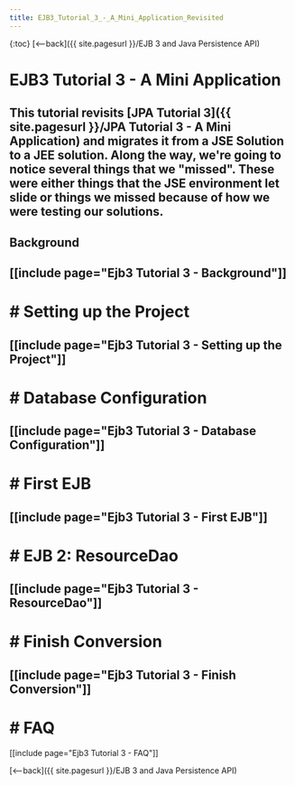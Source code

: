 ```yaml
---
title: EJB3_Tutorial_3_-_A_Mini_Application_Revisited
---
```

{:toc}
[<--back]({{ site.pagesurl }}/EJB 3 and Java Persistence API)

# EJB3 Tutorial 3 - A Mini Application

This tutorial revisits [JPA Tutorial 3]({{ site.pagesurl }}/JPA Tutorial 3 - A Mini Application) and migrates it from a JSE Solution to a JEE solution. Along the way, we're going to notice several things that we "missed". These were either things that the JSE environment let slide or things we missed because of how we were testing our solutions.
----
## Background
[[include page="Ejb3 Tutorial 3 - Background"]]
----
# # Setting up the Project
[[include page="Ejb3 Tutorial 3 - Setting up the Project"]]
----
# # Database Configuration
[[include page="Ejb3 Tutorial 3 - Database Configuration"]]
----
# # First EJB
[[include page="Ejb3 Tutorial 3 - First EJB"]]
----
# # EJB 2: ResourceDao
[[include page="Ejb3 Tutorial 3 - ResourceDao"]]
----
# # Finish Conversion
[[include page="Ejb3 Tutorial 3 - Finish Conversion"]]
----
# # FAQ
[[include page="Ejb3 Tutorial 3 - FAQ"]]

[<--back]({{ site.pagesurl }}/EJB 3 and Java Persistence API)

